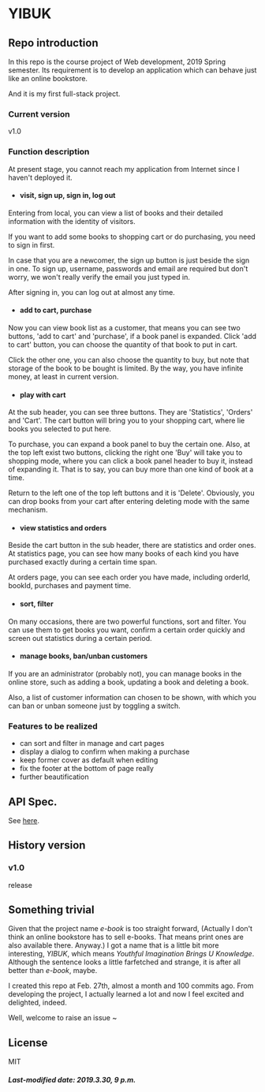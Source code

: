 # YIBUK

## Repo introduction

In this repo is the course project of Web development, 2019 Spring semester. Its requirement is to develop an application which can behave just like an online bookstore.

And it is my first full-stack project.

### Current version

v1.0

### Function description

At present stage, you cannot reach my application from Internet since I haven't deployed it.

+ #### visit, sign up, sign in, log out

Entering from local, you can view a list of books and their detailed information with the identity of visitors. 

If you want to add some books to shopping cart or do purchasing, you need to sign in first. 

In case that you are a newcomer, the sign up button is just beside the sign in one. To sign up, username, passwords and email are required but don't worry, we won't really verify the email you just typed in. 

After signing in, you can log out at almost any time.

+ #### add to cart, purchase

Now you can view book list as a customer, that means you can see two buttons, 'add to cart' and 'purchase', if a book panel is expanded. Click 'add to cart' button, you can choose the quantity of that book to put in cart. 

Click the other one, you can also choose the quantity to buy, but note that storage of the book to be bought is limited. By the way, you have infinite money, at least in current version.

+ #### play with cart

At the sub header, you can see three buttons. They are 'Statistics', 'Orders' and 'Cart'. The cart button will bring you to your shopping cart, where lie books you selected to put here. 

To purchase, you can expand a book panel to buy the certain one. Also, at the top left exist two buttons, clicking the right one 'Buy' will take you to shopping mode, where you can click a book panel header to buy it, instead of expanding it. That is to say, you can buy more than one kind of book at a time. 

Return to the left one of the top left buttons and it is 'Delete'. Obviously, you can drop books from your cart after entering deleting mode with the same mechanism.

+ #### view statistics and orders

Beside the cart button in the sub header, there are statistics and order ones. At statistics page, you can see how many books of each kind you have purchased exactly during a certain time span.

At orders page, you can see each order you have made, including orderId, bookId, purchases and payment time.

+ #### sort, filter

On many occasions, there are two powerful functions, sort and filter. You can use them to get books you want, confirm a certain order quickly and screen out statistics during a certain period.

+ #### manage books, ban/unban customers

If you are an administrator (probably not), you can manage books in the online store, such as adding a book, updating a book and deleting a book.

Also, a list of customer information can chosen to be shown, with which you can ban or unban someone just by toggling a switch. 

### Features to be realized

+ can sort and filter in manage and cart pages
+ display a dialog to confirm when making a purchase
+ keep former cover as default when editing
+ fix the footer at the bottom of page really
+ further beautification

## API Spec.

See [here](./API-Spec.md).

## History version

### v1.0

release

## Something trivial

Given that the project name *e-book* is too straight forward, (Actually I don't think an online bookstore has to sell e-books. That means print ones are also available there. Anyway.) I got a name that is a little bit more interesting, *YIBUK*, which means *Youthful Imagination Brings U Knowledge*. Although the sentence looks a little farfetched and strange, it is after all better than *e-book*, maybe.

I created this repo at Feb. 27th, almost a month and 100 commits ago. From developing the project, I actually learned a lot and now I feel excited and delighted, indeed.

Well, welcome to raise an issue ~

## License

MIT

##### Last-modified date: 2019.3.30, 9 p.m.
